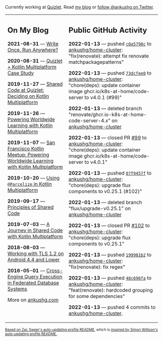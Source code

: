 Currently working at [Quizlet](https://quizlet.com/). Read [my blog](https://ankushg.com/) or [follow @ankushg on Twitter](https://twitter.com/ankushg).

<table><tr><td valign="top" width="40%">

## On My Blog
<!-- blog starts -->
**2021-08-31** — [Write Once, Run Anywhere?](https://ankushg.com/posts/write-once-run-anywhere-increment/)

**2020-08-31** — [Quizlet + Kotlin Multiplatform Case Study](https://ankushg.com/posts/quizlet-kotlin-multiplatform-case-study/)

**2019-11-27** — [Shared Code at Quizlet: Deciding on Kotlin Multiplatform](https://ankushg.com/posts/shared-code-kotlin-multiplatform/)

**2019-11-26** — [Powering Worldwide Learning with Kotlin Multiplatform](https://ankushg.com/speaking/droidcon-sf-2019)

**2019-11-07** — [San Francisco Kotlin Meetup: Powering Worldwide Learning with Kotlin Multiplatform](https://ankushg.com/speaking/sf-kotlin-meetup-2019)

**2019-10-20** — [Using `@Parcelize` in Kotlin Multiplatform](https://ankushg.com/posts/multiplatform-parcelize/)

**2019-09-17** — [Principles of Shared Code](https://ankushg.com/speaking/denver-startup-week-2019)

**2019-07-03** — [A Journey in Shared Code with Kotlin Multiplatform](https://ankushg.com/speaking/droidcon-berlin-2019)

**2018-08-03** — [Working with TLS 1.2 on Android 4.4 and Lower](https://ankushg.com/posts/tls-1.2-on-android/)

**2016-05-01** — [Cross-Engine Query Execution in Federated Database Systems](https://ankushg.com/projects/thesis)
<!-- blog ends -->
More on [ankushg.com](https://ankushg.com/)
</td><td valign="top" width="60%">

## Public GitHub Activity
<!-- githubActivity starts -->
**2022-01-13** — pushed [`c0a5798c`](https://github.com/ankushg/home-cluster/commit/c0a5798c46d03d6b1e19e426fdacabb25617e40c) to [ankushg/home-cluster](https://api.github.com/repos/ankushg/home-cluster): "fix(renovate): attempt fix renovate matchpackagepatterns"

**2022-01-13** — pushed [`73dcfee0`](https://github.com/ankushg/home-cluster/commit/73dcfee0751ec4d2caad08ce13510ce7b75f9490) to [ankushg/home-cluster](https://api.github.com/repos/ankushg/home-cluster): "chore(deps): update container image ghcr.io/k8s-at-home/code-server to v4.0.1 (#99)"

**2022-01-13** — deleted branch "renovate/ghcr.io-k8s-at-home-code-server-4.x" on [ankushg/home-cluster](https://api.github.com/repos/ankushg/home-cluster)

**2022-01-13** — closed PR [#99](https://github.com/ankushg/home-cluster/pull/99) to [ankushg/home-cluster](https://api.github.com/repos/ankushg/home-cluster): "chore(deps): update container image ghcr.io/k8s-at-home/code-server to v4.0.1"

**2022-01-13** — pushed [`07f9457f`](https://github.com/ankushg/home-cluster/commit/07f9457f527ca4ae290e5843f4080cfffc75a722) to [ankushg/home-cluster](https://api.github.com/repos/ankushg/home-cluster): "chore(deps): upgrade flux components to v0.25.1 (#102)"

**2022-01-13** — deleted branch "flux/upgrade-v0.25.1" on [ankushg/home-cluster](https://api.github.com/repos/ankushg/home-cluster)

**2022-01-13** — closed PR [#102](https://github.com/ankushg/home-cluster/pull/102) to [ankushg/home-cluster](https://api.github.com/repos/ankushg/home-cluster): "chore(deps): upgrade flux components to v0.25.1"

**2022-01-13** — pushed [`199981b2`](https://github.com/ankushg/home-cluster/commit/199981b23cebf6095a6516773f400a76d9b8ca97) to [ankushg/home-cluster](https://api.github.com/repos/ankushg/home-cluster): "fix(renovate): fix regex"

**2022-01-13** — pushed [`48c696fa`](https://github.com/ankushg/home-cluster/commit/48c696fab2220f49f85dd7f52bc9e21087d99d29) to [ankushg/home-cluster](https://api.github.com/repos/ankushg/home-cluster): "feat(renovate): hardcoded grouping for some dependencies"

**2022-01-13** — pushed 4 commits to [ankushg/home-cluster](https://api.github.com/repos/ankushg/home-cluster).
<!-- githubActivity ends -->
</td></tr></table>

<sub><a href="https://github.com/ZacSweers/ZacSweers">Based on Zac Sweer's auto-updating profile README</a>, which is <a href="https://simonwillison.net/2020/Jul/10/self-updating-profile-readme/">inspired by Simon Willison's auto-updating profile README.</a></sub>